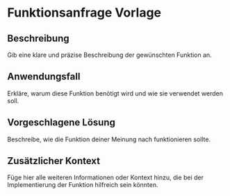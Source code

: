 # Funktionsanfrage Vorlage

## Beschreibung

Gib eine klare und präzise Beschreibung der gewünschten Funktion an.

## Anwendungsfall

Erkläre, warum diese Funktion benötigt wird und wie sie verwendet werden soll.

## Vorgeschlagene Lösung

Beschreibe, wie die Funktion deiner Meinung nach funktionieren sollte.

## Zusätzlicher Kontext

Füge hier alle weiteren Informationen oder Kontext hinzu, die bei der Implementierung der Funktion hilfreich sein könnten.
